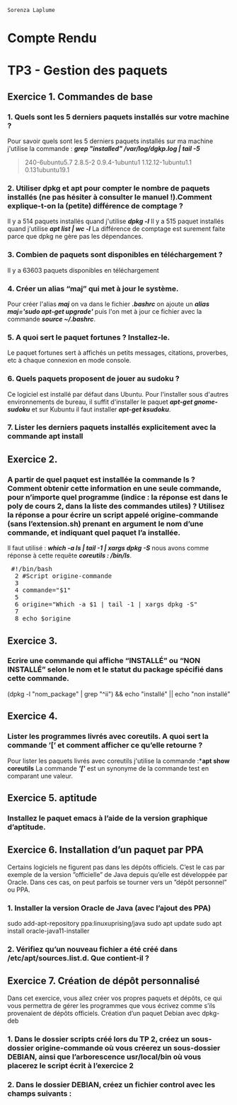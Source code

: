 `Sorenza Laplume`

# Compte Rendu

# TP3 - Gestion des paquets

## Exercice 1. Commandes de base

### 1. Quels sont les 5 derniers paquets installés sur votre machine ?

Pour savoir  quels sont les 5 derniers paquets installés sur ma machine j'utilise la commande : ***grep "installed" /var/log/dgkp.log | tail -5***

> 240-6ubuntu5.7
> 2.8.5-2
> 0.9.4-1ubuntu1
> 1.12.12-1ubuntu1.1
> 0.131ubuntu19.1

### 2. Utiliser dpkg et apt pour compter le nombre de paquets installés (ne pas hésiter à consulter le manuel !).Comment explique-t-on la (petite) différence de comptage ?

Il y a 514 paquets installés quand j'utilise ***dpkg -l***
Il y a 515 paquet installés quand j'utilise ***apt list | wc -l***
La différence de comptage est surement faite parce que dpkg ne gère pas les dépendances.

### 3. Combien de paquets sont disponibles en téléchargement ?

Il y a 63603 paquets disponibles en téléchargement


### 4. Créer un alias “maj” qui met à jour le système.

Pour créer l'alias ***maj*** on va dans le fichier ***.bashrc*** on ajoute un ***alias maj='sudo apt-get upgrade'*** puis l'on met à jour ce fichier avec la commande ***source ~/.bashrc***.

### 5. A quoi sert le paquet fortunes ? Installez-le.

Le paquet fortunes sert à affichés un petits messages, citations, proverbes, etc à chaque connexion en mode console.

### 6. Quels paquets proposent de jouer au sudoku ?

Ce logiciel est installé par défaut dans Ubuntu. Pour l'installer sous d'autres environnements de bureau, il suffit d'installer le paquet ***apt-get gnome-sudoku*** et sur Kubuntu il faut installer ***apt-get ksudoku***.

### 7. Lister les derniers paquets installés explicitement avec la commande apt install




## Exercice 2.

### A partir de quel paquet est installée la commande ls ? Comment obtenir cette information en une seule commande, pour n’importe quel programme (indice : la réponse est dans le poly de cours 2, dans la liste des commandes utiles) ? Utilisez la réponse a pour écrire un script appelé origine-commande (sans l’extension.sh) prenant en argument le nom d’une commande, et indiquant quel paquet l’a installée.

Il faut utilisé : ***which -a ls | tail -1 | xargs dpkg -S*** nous avons comme réponse à cette requête ***coreutils : /bin/ls***.
<pre>
 #!/bin/bash
  2 #Script origine-commande
  3
  4 commande="$1"
  5
  6 origine="Which -a $1 | tail -1 | xargs dpkg -S"
  7
  8 echo $origine
</pre>

## Exercice 3.

### Ecrire une commande qui affiche “INSTALLÉ” ou “NON INSTALLÉ” selon le nom et le statut du package spécifié dans cette commande.

(dpkg -l "nom_package" | grep "^ii") && echo "installé"
|| echo "non installé"

## Exercice 4.

### Lister les programmes livrés avec coreutils. A quoi sert la commande ’[’ et comment afficher ce qu’elle retourne ?
Pour lister les paquets livrés avec coreutils j'utilise la commande :***apt show coreutils**
La commande ***'['*** est un synonyme de la commande  test en comparant une valeur.

## Exercice 5. aptitude

### Installez le paquet emacs à l’aide de la version graphique d’aptitude.

## Exercice 6. Installation d’un paquet par PPA
Certains logiciels ne figurent pas dans les dépôts officiels. C’est le cas par exemple de la version ”officielle”
de Java depuis qu’elle est développée par Oracle. Dans ces cas, on peut parfois se tourner vers un ”dépôt
personnel” ou PPA.
### 1. Installer la version Oracle de Java (avec l’ajout des PPA)
sudo add-apt-repository ppa:linuxuprising/java
sudo apt update
sudo apt install oracle-java11-installer
### 2. Vérifiez qu’un nouveau fichier a été créé dans /etc/apt/sources.list.d. Que contient-il ?

## Exercice 7. Création de dépôt personnalisé
Dans cet exercice, vous allez créer vos propres paquets et dépôts, ce qui vous permettra de gérer les
programmes que vous écrivez comme s’ils provenaient de dépôts officiels.
Création d’un paquet Debian avec dpkg-deb
### 1. Dans le dossier scripts créé lors du TP 2, créez un sous-dossier origine-commande où vous créerez un sous-dossier DEBIAN, ainsi que l’arborescence usr/local/bin où vous placerez le script écrit à l’exercice 2
### 2. Dans le dossier DEBIAN, créez un fichier control avec les champs suivants :
